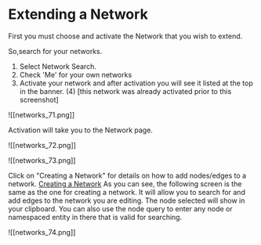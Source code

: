 # Extending a Network

First you must choose and activate the Network that you wish to extend. 

So,search for your networks. 
1) Select Network Search. 
2) Check 'Me' for your own networks 
3) Activate your network and after activation you will see it listed at the top in the banner. (4) [this network was already activated prior to this screenshot]

![[networks_71.png]]

Activation will take you to the Network page.

![[networks_72.png]]

![[networks_73.png]]

   Click on "Creating a Network" for details on how to add nodes/edges to a network.
[Creating a Network](https://help.biodati.com/networks/creating-a-network)
As you can see, the following screen is the same as the one for creating a network. It will allow you to search for and add edges to the network you are editing. The node selected will show in your clipboard. You can also use the node query to enter any node or namespaced entity in there that is valid for searching.

![[networks_74.png]]

